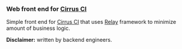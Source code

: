### Web front end for [Cirrus CI](https://cirrus-ci.org/)

Simple front end for [Cirrus CI](https://cirrus-ci.org/) that uses [Relay](https://github.com/facebook/relay) framework
to minimize amount of business logic.

**Disclaimer:** written by backend engineers.
